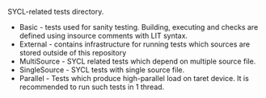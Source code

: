 SYCL-related tests directory.

 - Basic - tests used for sanity testing. Building, executing and checks are defined using insource comments with LIT syntax.
 - External - contains infrastructure for running tests which sources are stored outside of this repository
 - MultiSource - SYCL related tests which depend on multiple source file.
 - SingleSource - SYCL tests with single source file.
 - Parallel - Tests which produce high-parallel load on taret device. It is recommended to run such tests in 1 thread.
